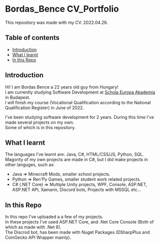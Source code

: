 # Bordas_Bence CV_Portfolio
This repository was made with my CV. 2022.04.26.
## Table of contents
* [Introduction](#introductuin)
* [What I learnt](#what-i-learnt)
* [In this Repo](#in-this-repo)

## Introduction
Hi! I am Bordas Bence a 22 years old guy from Hungary!  
I am currently studying Software Development at [Schola Europa Akademia](http://www.schola.esa.hu/) in Budapest.  
I will finish my course (Vocational Qualification according to the National Qualification Register) in June of 2022.  

I've been studying software development  for 2 years. During this time I've made several projects on my own.  
Some of which is in this repository.  

## What I learnt
The languages I've learnt are: Java, C#, HTML/CSS/JS, Python, SQL.  
Magority of my own projects are made in C#, but I did make projects in other languges, such as:  
* Java => Minecraft Mods, smaller school projects.  
* Python => Ren'Py Games, smaller student work related projects.  
* C# (.NET Core) => Multiple Unity projects, WPF, Console, ASP.NET, ASP.NET API, Xamarin, Discord bots, Projects with MSSQL etc...  

## In this Repo
In this repo I've uploaded a a few of my projects.  
In these projects I've used ASP.NET Core, and .Net Core Console (Both of which as made with .Net 6).  
The Discrod bot, has been made with Nuget Packages (DSharpPlus and CoinGecko API Wrapper mainly).
